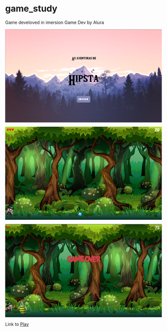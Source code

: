 # game_study
Game develoved in imersion Game Dev by Alura

<p align="center">
    <img src="https://raw.githubusercontent.com/LucasVanni/game_study/master/otherImages/Anotação 2020-06-26 195911.png?raw=true" align="center" height="300" alt="Menu Screen" />
</p>

<p align="center">
    <img src="https://raw.githubusercontent.com/LucasVanni/game_study/master/otherImages/Anotação 2020-06-26 195755.png?raw=true" align="center" height="300" alt="Game Screen" />
</p>

<p align="center">
    <img src="https://raw.githubusercontent.com/LucasVanni/game_study/master/otherImages/Anotação 2020-06-26 195832.png?raw=true" align="center" height="300" alt="Gameover Screen" />
</p>

Link to [Play](https://editor.p5js.org/LucasVanni/full/wQalM9PvA)
